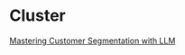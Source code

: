 # Cluster


[Mastering Customer Segmentation with LLM](https://towardsdatascience.com/mastering-customer-segmentation-with-llm-3d9008235f41)
